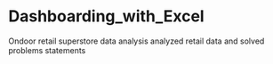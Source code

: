 # Dashboarding_with_Excel
Ondoor retail superstore data analysis 
analyzed retail data and solved problems statements
